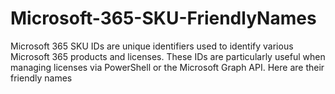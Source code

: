 # Microsoft-365-SKU-FriendlyNames
Microsoft 365 SKU IDs are unique identifiers used to identify various Microsoft 365 products and licenses. These IDs are particularly useful when managing licenses via PowerShell or the Microsoft Graph API. Here are their friendly names
